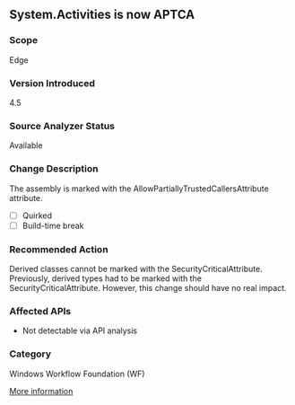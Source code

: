 ## System.Activities is now APTCA

### Scope
Edge

### Version Introduced
4.5

### Source Analyzer Status
Available

### Change Description
The assembly is marked with the AllowPartiallyTrustedCallersAttribute attribute.

- [ ] Quirked
- [ ] Build-time break

### Recommended Action
Derived classes cannot be marked with the SecurityCriticalAttribute. Previously, derived types had to be marked with the SecurityCriticalAttribute. However, this change should have no real impact.

### Affected APIs
* Not detectable via API analysis

### Category
Windows Workflow Foundation (WF)

[More information](https://msdn.microsoft.com/en-us/library/hh367887)

<!-- breaking change id: 20 -->
